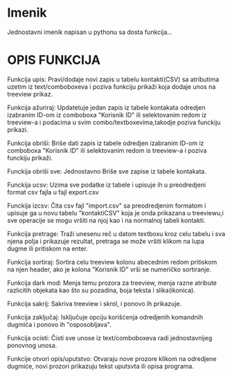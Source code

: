 # Imenik
Jednostavni imenik napisan u pythonu sa dosta funkcija...


<p></p>
<p></p>
<p></p>

# OPIS FUNKCIJA


Funkcija upis: Pravi/dodaje novi zapis u tabelu kontakti(CSV) sa atributima uzetim iz text/comboboxeva i poziva funkciju prikaži koja dodaje unos na treeview prikaz.

Funkcija ažuriraj: Updatetuje jedan zapis iz tabele kontakata odredjen izabranim ID-om iz comboboxa "Korisnik ID" ili selektovanim redom iz treeview-a i podacima u svim combo/textboxevima,takodje poziva funckiju prikazi.

Funkcija obriši: Briše dati zapis iz tabele odredjen izabranim ID-om iz comboboxa "Korisnik ID" ili selektovanim redom is treeview-a i poziva funckiju prikaži.

Funckija obriši sve: Jednostavno Briše sve zapise iz tabele kontakata.

Funckija ucsv: Uzima sve podatke iz tabele i upisuje ih u preodredjeni format csv fajla u fajl export.csv

Funckija izcsv: Čita csv fajl "import.csv" sa preodredjenim formatom i upisuje ga u novu tabelu "kontaktiCSV" koja je onda prikazana u treeviewu,i sve operacije se mogu vršiti na njoj kao i na normalnoj tabeli kontakti.

Funkcija pretrage: Traži unesenu reč u datom textboxu kroz celu tabelu i sva njena polja i prikazuje rezultat, pretraga se može vršiti klikom na lupa dugme ili pritiskom na enter.

Funkcija sortiraj: Sortira celu treeview kolonu abecednim redom pritiskom na njen header, ako je kolona "Korisnik ID" vrši se numeričko sortiranje.

Funkcija dark mod: Menja temu prozora za treeview, menja razne atribute razlicitih objekata kao što su pozadina, boja teksta i slika(ikonica).

Funkcija sakrij: Sakriva treeview i skrol, i ponovo ih prikazuje.

Funkcija zaključaj: Isključuje opciju korišćenja odredjenih komandnih dugmića i ponovo ih "osposobljava".

Funkcija ocisti: Čisti sve unose iz text/comboboxeva radi jednostavnijeg ponovnog unosa.

Funkcije otvori opis/uputstvo: Otvaraju nove prozore klikom na odredjene dugmiće, novi prozori prikazuju tekst uputsvta ili opisa programa.
